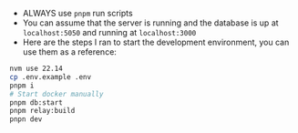 - ALWAYS use `pnpm` run scripts
- You can assume that the server is running and the database is up at `localhost:5050` and running at `localhost:3000`
- Here are the steps I ran to start the development environment, you can use them as a reference:

```bash
nvm use 22.14
cp .env.example .env
pnpm i
# Start docker manually
pnpm db:start
pnpm relay:build
pnpn dev
```

